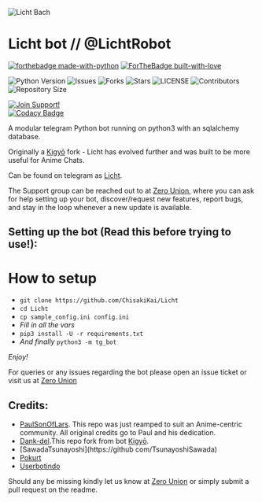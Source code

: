![Licht Bach](https://telegra.ph/file/6c990b23254a5f04dba4d.jpg)
# Licht bot // @LichtRobot

[![forthebadge made-with-python](http://ForTheBadge.com/images/badges/made-with-python.svg)](https://www.python.org/)
[![ForTheBadge built-with-love](http://ForTheBadge.com/images/badges/built-with-love.svg)](https://GitHub.com/Skuzzy_xD/)</br>


![Python Version](https://img.shields.io/badge/python-3.9-green?style=for-the-badge&logo=appveyor)
![Issues](https://img.shields.io/github/issues/ChisakiKai/Licht?style=for-the-badge&logo=appveyor)
![Forks](https://img.shields.io/github/forks/ChisakiKai/Licht?style=for-the-badge&logo=appveyor)
![Stars](https://img.shields.io/github/stars/ChisakiKai/Licht?style=for-the-badge&logo=appveyor)
![LICENSE](https://img.shields.io/github/license/ChisakiKai/Licht?style=for-the-badge&logo=appveyor)
![Contributors](https://img.shields.io/github/contributors/ChisakiKai/Licht?style=for-the-badge&logo=appveyor)
![Repository Size](https://img.shields.io/github/repo-size/ChisakiKai/Licht?style=for-the-badge&logo=appveyor)</br>


[![Join Support!](https://img.shields.io/badge/Support%20Chat-ZeroUnion-red)](https://t.me/ZeroBotSupport)	
[![Codacy Badge](https://app.codacy.com/project/badge/Grade/b5618191eae644ae8ef2d997ccec83ae)](https://www.codacy.com/gh/ChisakiKai/Licht/dashboard?utm_source=github.com&amp;utm_medium=referral&amp;utm_content=ChisakiKai/Licht&amp;utm_campaign=Badge_Grade)

A modular telegram Python bot running on python3 with an sqlalchemy database.

Originally a [Kigyō](https://t.me/kigyorobot) fork - Licht has evolved further and was built to be more useful for Anime Chats.

Can be found on telegram as [Licht](https://t.me/LichtRobot).

The Support group can be reached out to at [Zero Union](https://t.me/ZeroBotSupport), where you can ask for help setting up your bot, discover/request new features, report bugs, and stay in the loop whenever a new update is available.



## Setting up the bot (Read this before trying to use!):


# How to setup

- `git clone https://github.com/ChisakiKai/Licht`
- `cd Licht`
- `cp sample_config.ini config.ini`
- *Fill in all the vars*
- `pip3 install -U -r requirements.txt`
- *And finally* `python3 -m tg_bot`

*Enjoy!*


For queries or any issues regarding the bot please open an issue ticket or visit us at [Zero Union](https://t.me/ZeroBotSupport)  

## Credits:

+ [PaulSonOfLars](https://github.com/PaulSonOfLars). This repo was just reamped to suit an Anime-centric community. All original credits go to Paul and his dedication.
+ [Dank-del](https://github.com/Dank-del).This repo fork from bot [Kigyō](https://t.me/kigyorobot).
+ [SawadaTsunayoshi](https://github com/TsunayoshiSawada)
+ [Pokurt](https://github.com/pokurt)
+ [Userbotindo](https://github.com/userbotindo)

Should any be missing kindly let us know at [Zero Union](https://t.me/ZeroBotSupport) or simply submit a pull request on the readme.
